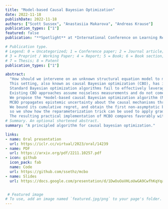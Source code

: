 ```yaml
---
title: "Model-based Causal Bayesian Optimization"
date: 2022-11-18
publishDate: 2022-11-18
authors: ["Scott Sussex", "Anastasiia Makarova", "Andreas Krause"]
publication_types: ["1"]
featured: false
publication: "**Spotlight** at *International Conference on Learning Representations (ICLR) 2023*"

# Publication type.
# Legend: 0 = Uncategorized; 1 = Conference paper; 2 = Journal article;
# 3 = Preprint / Working Paper; 4 = Report; 5 = Book; 6 = Book section;
# 7 = Thesis; 8 = Patent
publication_types: ["1"]

abstract:
  "How should we intervene on an unknown structural equation model to maximize a downstream variable of interest? 
  This setting, also known as causal Bayesian optimization (CBO), has important applications in medicine, ecology, and manufacturing. 
  Standard Bayesian optimization algorithms fail to effectively leverage the underlying causal structure. 
  Existing CBO approaches assume noiseless measurements and do not come with guarantees. 
  We propose the *model-based causal Bayesian optimization algorithm (MCBO)* that learns a full system model instead of only modeling intervention-reward pairs. 
  MCBO propagates epistemic uncertainty about the causal mechanisms through the graph and trades off exploration and exploitation via the optimism principle. 
  We bound its cumulative regret, and obtain the first non-asymptotic bounds for CBO. Unlike in standard Bayesian optimization, our acquisition function cannot be evaluated in closed form, 
  so we show how the reparameterization trick can be used to apply gradient-based optimizers. 
  The resulting practical implementation of MCBO compares favorably with state-of-the-art approaches empirically."
# Summary. An optional shortened abstract.
summary: "A principled algorithm for causal bayesian optimization."

links:
- name: Oral presentation 
  url: https://iclr.cc/virtual/2023/oral/14239
- name: PDF
  url: https://arxiv.org/pdf/2211.10257.pdf
- icon: github
  icon_pack: fab
  name: Code
  url: https://github.com/ssethz/mcbo
- name: Slides
  url: https://docs.google.com/presentation/d/1DwOuOaVHLoUwGA9CwfhKqYqagBIlGlbZhU83WkIdE6c/edit?usp=sharing


 # Featured image
# To use, add an image named `featured.jpg/png` to your page's folder.
---
```

